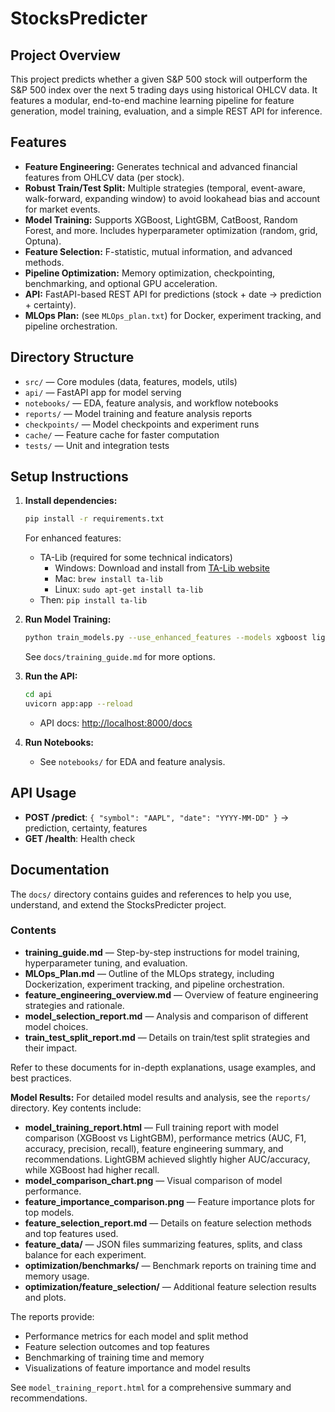 # StocksPredicter

## Project Overview
This project predicts whether a given S&P 500 stock will outperform the S&P 500 index over the next 5 trading days using historical OHLCV data. It features a modular, end-to-end machine learning pipeline for feature generation, model training, evaluation, and a simple REST API for inference.

## Features
- **Feature Engineering:** Generates technical and advanced financial features from OHLCV data (per stock).
- **Robust Train/Test Split:** Multiple strategies (temporal, event-aware, walk-forward, expanding window) to avoid lookahead bias and account for market events.
- **Model Training:** Supports XGBoost, LightGBM, CatBoost, Random Forest, and more. Includes hyperparameter optimization (random, grid, Optuna).
- **Feature Selection:** F-statistic, mutual information, and advanced methods.
- **Pipeline Optimization:** Memory optimization, checkpointing, benchmarking, and optional GPU acceleration.
- **API:** FastAPI-based REST API for predictions (stock + date → prediction + certainty).
- **MLOps Plan:** (see `MLOps_plan.txt`) for Docker, experiment tracking, and pipeline orchestration.

## Directory Structure
- `src/` — Core modules (data, features, models, utils)
- `api/` — FastAPI app for model serving
- `notebooks/` — EDA, feature analysis, and workflow notebooks
- `reports/` — Model training and feature analysis reports
- `checkpoints/` — Model checkpoints and experiment runs
- `cache/` — Feature cache for faster computation
- `tests/` — Unit and integration tests

## Setup Instructions
1. **Install dependencies:**
   ```sh
   pip install -r requirements.txt
   ```
   For enhanced features:
   - TA-Lib (required for some technical indicators)
     - Windows: Download and install from [TA-Lib website](https://www.lfd.uci.edu/~gohlke/pythonlibs/#ta-lib)
     - Mac: `brew install ta-lib`
     - Linux: `sudo apt-get install ta-lib`
   - Then: `pip install ta-lib`

2. **Run Model Training:**
   ```sh
   python train_models.py --use_enhanced_features --models xgboost lightgbm catboost --optimization optuna --n_trials 50
   ```
   See `docs/training_guide.md` for more options.

3. **Run the API:**
   ```sh
   cd api
   uvicorn app:app --reload
   ```
   - API docs: [http://localhost:8000/docs](http://localhost:8000/docs)

4. **Run Notebooks:**
   - See `notebooks/` for EDA and feature analysis.

## API Usage
- **POST /predict**: `{ "symbol": "AAPL", "date": "YYYY-MM-DD" }` → prediction, certainty, features
- **GET /health**: Health check

## Documentation

The `docs/` directory contains guides and references to help you use, understand, and extend the StocksPredicter project.

### Contents

- **training_guide.md** — Step-by-step instructions for model training, hyperparameter tuning, and evaluation.
- **MLOps_Plan.md** — Outline of the MLOps strategy, including Dockerization, experiment tracking, and pipeline orchestration.
- **feature_engineering_overview.md** — Overview of feature engineering strategies and rationale.
- **model_selection_report.md** — Analysis and comparison of different model choices.
- **train_test_split_report.md** — Details on train/test split strategies and their impact.

Refer to these documents for in-depth explanations, usage examples, and best practices.


**Model Results:** For detailed model results and analysis, see the `reports/` directory. Key contents include:

- **model_training_report.html** — Full training report with model comparison (XGBoost vs LightGBM), performance metrics (AUC, F1, accuracy, precision, recall), feature engineering summary, and recommendations. LightGBM achieved slightly higher AUC/accuracy, while XGBoost had higher recall.
- **model_comparison_chart.png** — Visual comparison of model performance.
- **feature_importance_comparison.png** — Feature importance plots for top models.
- **feature_selection_report.md** — Details on feature selection methods and top features used.
- **feature_data/** — JSON files summarizing features, splits, and class balance for each experiment.
- **optimization/benchmarks/** — Benchmark reports on training time and memory usage.
- **optimization/feature_selection/** — Additional feature selection results and plots.

The reports provide:
- Performance metrics for each model and split method
- Feature selection outcomes and top features
- Benchmarking of training time and memory
- Visualizations of feature importance and model results

See `model_training_report.html` for a comprehensive summary and recommendations.

